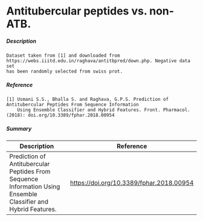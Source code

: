 # Antitubercular peptides vs. non-ATB.

##### Description

    Dataset taken from [1] and downloaded from https://webs.iiitd.edu.in/raghava/antitbpred/down.php. Negative data set
    has been randomly selected from swiss prot.

##### Reference

    [1] Usmani S.S., Bhalla S. and Raghava, G.P.S. Prediction of Antitubercular Peptides From Sequence Information 
        Using Ensemble Classifier and Hybrid Features. Front. Pharmacol. (2018): doi.org/10.3389/fphar.2018.00954
       
##### Summary
 
| Description                                                               | Reference                         |
|---------------------------------------------------------------------------|-----------------------------------|
| Prediction of Antitubercular Peptides From Sequence Information Using Ensemble Classifier and Hybrid Features. | https://doi.org/10.3389/fphar.2018.00954 |
             
    